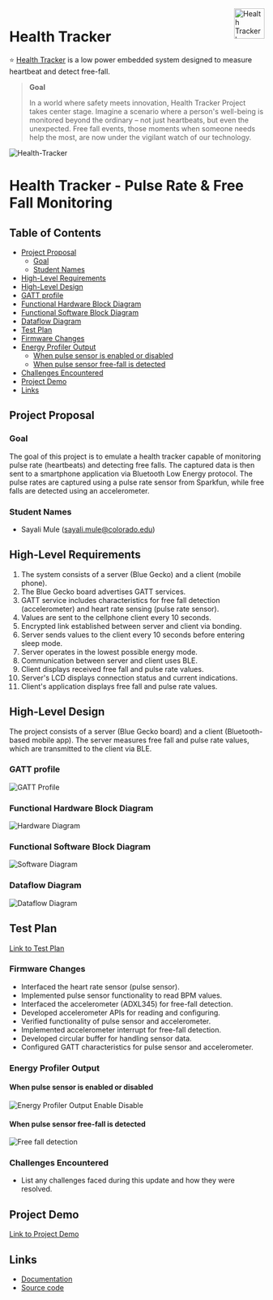 <a href="https://healthtracker.org/">
    <img src="https://github.com/samu7988/Health_tracker/blob/main/Pictures/logo.jpeg" alt="Health Tracker logo" title="Health Tracker" align="right" height="60" />
</a>

# Health Tracker


:star: [Health Tracker](https://github.com/samu7988/Health_tracker/tree/main/Health_tracker) is a low power embedded system designed to measure heartbeat and detect free-fall.

> **Goal**
> 
> In a world where safety meets innovation,  Health Tracker Project takes center stage. Imagine a scenario where a person's well-being is monitored beyond the ordinary – not just heartbeats, but even the unexpected. Free fall events, those moments when someone needs help the most, are now under the vigilant watch of our technology.


![Health-Tracker](https://github.com/samu7988/Health_tracker/blob/main/Pictures/main.png)

# Health Tracker - Pulse Rate & Free Fall Monitoring

## Table of Contents

- [Project Proposal](#project-proposal)
  - [Goal](#goal)
  - [Student Names](#student-names)
- [High-Level Requirements](#high-level-requirements)
- [High-Level Design](#high-level-design)
- [GATT profile](#gatt-profile)
- [Functional Hardware Block Diagram](#functional-hardware-block-diagram)
- [Functional Software Block Diagram](#functional-software-block-diagram)
- [Dataflow Diagram](#dataflow-diagram)
- [Test Plan](#test-plan)
- [Firmware Changes](#firmware-changes)
- [Energy Profiler Output](#energy-profiler-output)
  - [When pulse sensor is enabled or disabled](#When-pulse-sensor-is-enabled/disabled)
  - [When pulse sensor free-fall is detected](#When-pulse-sensor-free-fall-is-detected)
- [Challenges Encountered](#challenges-encountered)
- [Project Demo](#project-demo)
- [Links](#links)

## Project Proposal

### Goal

The goal of this project is to emulate a health tracker capable of monitoring pulse rate (heartbeats) and detecting free falls. The captured data is then sent to a smartphone application via Bluetooth Low Energy protocol. The pulse rates are captured using a pulse rate sensor from Sparkfun, while free falls are detected using an accelerometer.

### Student Names

- Sayali Mule (sayali.mule@colorado.edu)

## High-Level Requirements

1. The system consists of a server (Blue Gecko) and a client (mobile phone).
2. The Blue Gecko board advertises GATT services.
3. GATT service includes characteristics for free fall detection (accelerometer) and heart rate sensing (pulse rate sensor).
4. Values are sent to the cellphone client every 10 seconds.
5. Encrypted link established between server and client via bonding.
6. Server sends values to the client every 10 seconds before entering sleep mode.
7. Server operates in the lowest possible energy mode.
8. Communication between server and client uses BLE.
9. Client displays received free fall and pulse rate values.
10. Server's LCD displays connection status and current indications.
11. Client's application displays free fall and pulse rate values.

## High-Level Design

The project consists of a server (Blue Gecko board) and a client (Bluetooth-based mobile app). The server measures free fall and pulse rate values, which are transmitted to the client via BLE.

### GATT profile

![GATT Profile](https://github.com/samu7988/Health_tracker/blob/main/Pictures/gatt.png)

### Functional Hardware Block Diagram

![Hardware Diagram](https://github.com/samu7988/Health_tracker/blob/main/Pictures/HW.png)

### Functional Software Block Diagram

![Software Diagram](https://github.com/samu7988/Health_tracker/blob/main/Pictures/software.png)

### Dataflow Diagram

![Dataflow Diagram](https://github.com/samu7988/Health_tracker/blob/main/Pictures/dataflow.png)

## Test Plan

[Link to Test Plan](https://github.com/samu7988/Health_tracker/blob/main/Verification_plan.xlsx)


### Firmware Changes

- Interfaced the heart rate sensor (pulse sensor).
- Implemented pulse sensor functionality to read BPM values.
- Interfaced the accelerometer (ADXL345) for free-fall detection.
- Developed accelerometer APIs for reading and configuring.
- Verified functionality of pulse sensor and accelerometer.
- Implemented accelerometer interrupt for free-fall detection.
- Developed circular buffer for handling sensor data.
- Configured GATT characteristics for pulse sensor and accelerometer.

### Energy Profiler Output

#### When pulse sensor is enabled or disabled
![Energy Profiler Output Enable Disable](https://github.com/samu7988/Health_tracker/blob/main/Pictures/enabledisable.png)

#### When pulse sensor free-fall is detected
![Free fall detection](https://github.com/samu7988/Health_tracker/blob/main/Pictures/pulse.png)

### Challenges Encountered

- List any challenges faced during this update and how they were resolved.

## Project Demo
[Link to Project Demo](https://github.com/samu7988/Health_tracker/blob/main/Verification_plan.xlsx) 

## Links

* [Documentation](https://github.com/samu7988/Health_tracker/blob/main/Final_project_report.pdf)
* [Source code](https://github.com/samu7988/Health_tracker/tree/main/Health_tracker/src)

